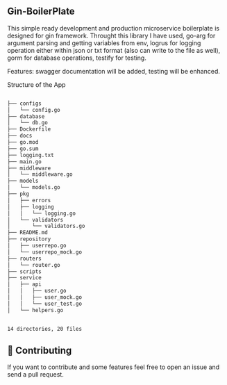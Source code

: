 

## Gin-BoilerPlate

This simple ready development and production microservice boilerplate is designed for gin framework. Throught this library I have used, go-arg for argument parsing and getting variables from env, logrus for logging operation either within json or txt format (also can write to the file as well), gorm for database operations, testify for testing.

Features:
swagger documentation will be added, testing will be enhanced.


Structure of the App

```bash

├── configs
│   └── config.go
├── database
│   └── db.go
├── Dockerfile
├── docs
├── go.mod
├── go.sum
├── logging.txt
├── main.go
├── middleware
│   └── middleware.go
├── models
│   └── models.go
├── pkg
│   ├── errors
│   ├── logging
│   │   └── logging.go
│   └── validators
│       └── validators.go
├── README.md
├── repository
│   ├── userrepo.go
│   └── userrepo_mock.go
├── routers
│   └── router.go
├── scripts
├── service
│   ├── api
│   │   ├── user.go
│   │   ├── user_mock.go
│   │   └── user_test.go
│   └── helpers.go


14 directories, 20 files
```


## 🌱 Contributing
If you want to contribute and some features feel free to open an issue and send a pull request.
